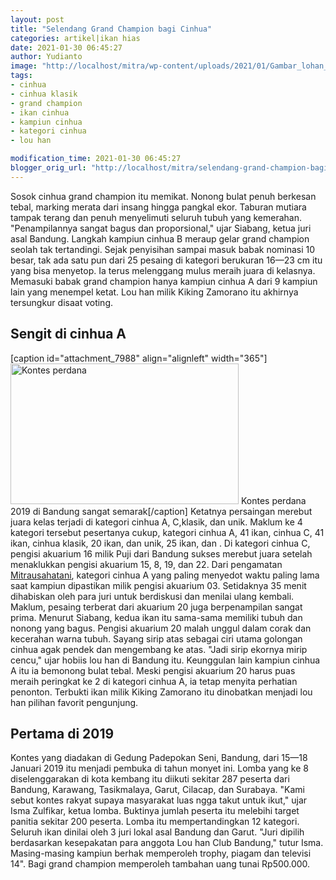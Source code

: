```yaml
---
layout: post
title: "Selendang Grand Champion bagi Cinhua"
categories: artikel|ikan hias
date: 2021-01-30 06:45:27
author: Yudianto
image: "http://localhost/mitra/wp-content/uploads/2021/01/Gambar_lohan_1024x650.jpg"
tags:
- cinhua
- cinhua klasik
- grand champion
- ikan cinhua
- kampiun cinhua
- kategori cinhua
- lou han

modification_time: 2021-01-30 06:45:27
blogger_orig_url: "http://localhost/mitra/selendang-grand-champion-bagi-cinhua.html"
---
```


Sosok cinhua grand champion itu memikat. Nonong bulat penuh berkesan tebal, marking merata dari insang hingga pangkal ekor. Taburan mutiara tampak terang dan penuh menyelimuti seluruh tubuh yang kemerahan. "Penampilannya sangat bagus dan proporsional," ujar Siabang, ketua juri asal Bandung.
Langkah kampiun cinhua B meraup gelar grand champion seolah tak tertandingi. Sejak penyisihan sampai masuk babak nominasi 10 besar, tak ada satu pun dari 25 pesaing di kategori berukuran 16—23 cm itu yang bisa menyetop. Ia terus melenggang mulus meraih juara di kelasnya. Memasuki babak grand champion hanya kampiun cinhua A dari 9 kampiun lain yang menempel ketat. Lou han milik Kiking Zamorano itu akhirnya tersungkur disaat voting.
<h2 id="Sengit">Sengit di cinhua A</h2>
[caption id="attachment_7988" align="alignleft" width="365"]<a href="http://127.0.0.1/mitra/wp-content/uploads/2021/01/Gambar_lohan1_1024x631.jpg"><img class="wp-image-7988" src="http://127.0.0.1/mitra/wp-content/uploads/2021/01/Gambar_lohan1_1024x631.jpg" alt="Kontes perdana" width="365" height="225" /></a> Kontes perdana 2019 di Bandung sangat semarak[/caption]
Ketatnya persaingan merebut juara kelas terjadi di kategori cinhua A, C,klasik, dan unik. Maklum ke 4 kategori tersebut pesertanya cukup, kategori cinhua A, 41 ikan, cinhua C, 41 ikan, cinhua klasik, 20 ikan, dan unik, 25 ikan, dan . Di kategori cinhua C, pengisi akuarium 16 milik Puji dari Bandung sukses merebut juara setelah menaklukkan pengisi akuarium 15, 8, 19, dan 22.
Dari pengamatan <a href="http://127.0.0.1/mitra/">Mitrausahatani</a>, kategori cinhua A yang paling menyedot waktu paling lama saat kampiun dipastikan milik pengisi akuarium 03. Setidaknya 35 menit dihabiskan oleh para juri untuk berdiskusi dan menilai ulang kembali. Maklum, pesaing terberat dari akuarium 20 juga berpenampilan sangat prima.
Menurut Siabang, kedua ikan itu sama-sama memiliki tubuh dan nonong yang bagus. Pengisi akuarium 20 malah unggul dalam corak dan kecerahan warna tubuh. Sayang sirip atas sebagai ciri utama golongan cinhua agak pendek dan mengembang ke atas. "Jadi sirip ekornya mirip cencu," ujar hobiis lou han di Bandung itu. Keunggulan lain kampiun cinhua A itu ia bemonong bulat tebal.
Meski pengisi akuarium 20 harus puas meraih peringkat ke 2 di kategori cinhua A, ia tetap menyita perhatian penonton. Terbukti ikan milik Kiking Zamorano itu dinobatkan menjadi lou han pilihan favorit pengunjung.
<h2 id="Pertama">Pertama di 2019</h2>
Kontes yang diadakan di Gedung Padepokan Seni, Bandung, dari 15—18 Januari 2019 itu menjadi pembuka di tahun monyet ini. Lomba yang ke 8 diselenggarakan di kota kembang itu diikuti sekitar 287 peserta dari Bandung, Karawang, Tasikmalaya, Garut, Cilacap, dan Surabaya. "Kami sebut kontes rakyat supaya masyarakat luas ngga takut untuk ikut," ujar Isma Zulfikar, ketua lomba. Buktinya jumlah peserta itu melebihi target panitia sekitar 200 peserta.
Lomba itu mempertandingkan 12 kategori. Seluruh ikan dinilai oleh 3 juri lokal asal Bandung dan Garut. "Juri dipilih berdasarkan kesepakatan para anggota Lou han Club Bandung," tutur Isma. Masing-masing kampiun berhak memperoleh trophy, piagam dan televisi 14". Bagi grand champion memperoleh tambahan uang tunai Rp500.000.
